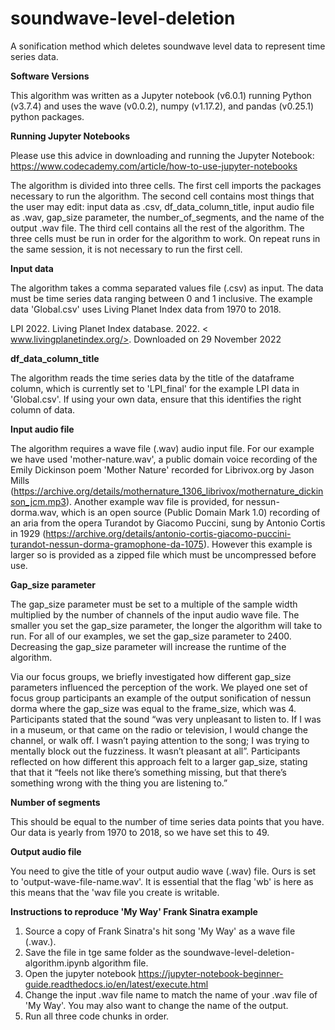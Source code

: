 # soundwave-level-deletion
A sonification method which deletes soundwave level data to represent time series data.

**Software Versions**

This algorithm was written as a Jupyter notebook (v6.0.1) running Python (v3.7.4) and uses the wave (v0.0.2), numpy (v1.17.2), and pandas (v0.25.1) python packages.

**Running Jupyter Notebooks**

Please use this advice in downloading and running the Jupyter Notebook: https://www.codecademy.com/article/how-to-use-jupyter-notebooks



The algorithm is divided into three cells. The first cell imports the packages necessary to run the algorithm. The second cell contains most things that the user may edit: input data as .csv, df_data_column_title, input audio file as .wav, gap_size parameter, the number_of_segments, and the name of the output .wav file. The third cell contains all the rest of the algorithm. The three cells must be run in order for the algorithm to work. On repeat runs in the same session, it is not necessary to run the first cell. 

**Input data**

The algorithm takes a comma separated values file (.csv) as input. The data must be time series data ranging between 0 and 1 inclusive. The example data 'Global.csv' uses Living Planet Index data from 1970 to 2018.

LPI 2022. Living Planet Index
database. 2022. < www.livingplanetindex.org/>. Downloaded on 29 November 2022


**df_data_column_title**

The algorithm reads the time series data by the title of the dataframe column, which is currently set to 'LPI_final' for the example LPI data in 'Global.csv'. If using your own data, ensure that this identifies the right column of data.

**Input audio file**

The algorithm requires a wave file (.wav) audio input file. For our example we have used 'mother-nature.wav', a public domain voice recording of the Emily Dickinson poem 'Mother Nature' recorded for Librivox.org by Jason Mills (https://archive.org/details/mothernature_1306_librivox/mothernature_dickinson_jcm.mp3). Another example wav file is provided, for nessun-dorma.wav, which is an open source (Public Domain Mark 1.0) recording of an aria from the opera Turandot by Giacomo Puccini, sung by Antonio Cortis in 1929 (https://archive.org/details/antonio-cortis-giacomo-puccini-turandot-nessun-dorma-gramophone-da-1075). However this example is larger so is provided as a zipped file which must be uncompressed before use.

**Gap_size parameter**

The gap_size parameter must be set to a multiple of the sample width multiplied by the number of channels of the input audio wave file. The smaller you set the gap_size parameter, the longer the algorithm will take to run. For all of our examples, we set the gap_size parameter to 2400. Decreasing the gap_size parameter will increase the runtime of the algorithm. 

Via our focus groups, we briefly investigated how different gap_size parameters influenced the perception of the work. We played one set of focus group participants an example of the output sonification of nessun dorma where the gap_size was equal to the frame_size, which was 4. Participants stated that the sound “was very unpleasant to listen to. If I was in a museum, or that came on the radio or television, I would change the channel, or walk off. I wasn’t paying attention to the song; I was trying to mentally block out the fuzziness. It wasn’t pleasant at all”. Participants  reflected on how different this approach felt to a larger gap_size, stating that that it “feels not like there’s something missing, but that there’s something wrong with the thing you are listening to.”

**Number of segments**

This should be equal to the number of time series data points that you have. Our data is yearly from 1970 to 2018, so we have set this to 49.

**Output audio file**

You need to give the title of your output audio wave (.wav) file. Ours is set to 'output-wave-file-name.wav'. It is essential that the flag 'wb' is here as this means that the 'wav file you create is writable.

**Instructions to reproduce 'My Way' Frank Sinatra example**
1. Source a copy of Frank Sinatra's hit song 'My Way' as a wave file (.wav.).
2. Save the file in tge same folder as the soundwave-level-deletion-algorithm.ipynb algorithm file.
3. Open the jupyter notebook https://jupyter-notebook-beginner-guide.readthedocs.io/en/latest/execute.html
4. Change the input .wav file name to match the name of your .wav file of 'My Way'. You may also want to change the name of the output.
5. Run all three code chunks in order.

